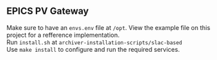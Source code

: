 ## EPICS PV Gateway
Make sure to have an `envs.env` file at `/opt`. View the example file on this project for a refference implementation.<br>
Run `install.sh` at `archiver-installation-scripts/slac-based`<br>
Use `make install` to configure and run the required services.